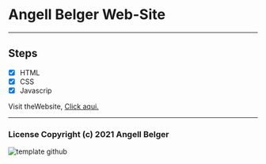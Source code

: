 # Angell Belger Web-Site

***
## Steps
- [x] HTML
- [x] CSS
- [X] Javascrip

Visit theWebsite, <a href="https://angellbelger.github.io/Angell-Belger-WWW/" target="_blank" rel="external">Click aqui.</a>
***
### License Copyright (c) 2021 Angell Belger
 
![template github](https://user-images.githubusercontent.com/82967046/116450089-4639f780-a831-11eb-9673-4b18a47c4e91.png)

